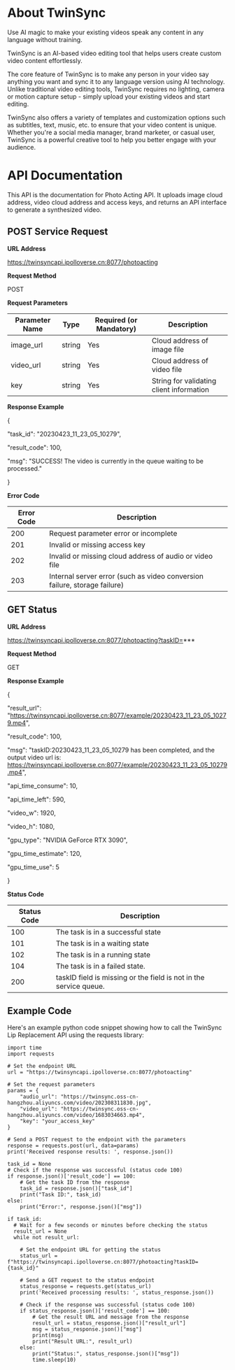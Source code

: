 # **About TwinSync**

Use AI magic to make your existing videos speak any content in any language without training.

TwinSync is an AI-based video editing tool that helps users create custom video content effortlessly.

The core feature of TwinSync is to make any person in your video say anything you want and sync it to any language version using AI technology. Unlike traditional video editing tools, TwinSync requires no lighting, camera or motion capture setup - simply upload your existing videos and start editing.

TwinSync also offers a variety of templates and customization options such as subtitles, text, music, etc. to ensure that your video content is unique. Whether you're a social media manager, brand marketer, or casual user, TwinSync is a powerful creative tool to help you better engage with your audience.

# **API Documentation**

This API is the documentation for Photo Acting API. It uploads image cloud address, video cloud address and access keys, and returns an API interface to generate a synthesized video.

## **POST Service Request**

**URL Address**

https://twinsyncapi.ipolloverse.cn:8077/photoacting

**Request Method**

POST

**Request Parameters**

| **Parameter Name** | **Type** | **Required (or Mandatory)** | **Description** |
| --- | --- | --- | --- |
| image\_url | string | Yes | Cloud address of image file |
| video\_url | string | Yes | Cloud address of video file |
| key | string | Yes | String for validating client information |

**Response Example**

{

"task_id": "20230423_11_23_05_10279",

"result_code": 100,

"msg": "SUCCESS! The video is currently in the queue waiting to be processed."

}

**Error Code**

| **Error Code** | **Description** |
| --- | --- |
| 200 | Request parameter error or incomplete |
| 201 | Invalid or missing access key |
| 202 | Invalid or missing cloud address of audio or video file |
| 203 | Internal server error (such as video conversion failure, storage failure) |

## **GET Status**

**URL Address**

https://twinsyncapi.ipolloverse.cn:8077/photoacting?taskID=***

**Request Method**

GET

**Response Example**

{

"result_url": "https://twinsyncapi.ipolloverse.cn:8077/example/20230423_11_23_05_10279.mp4",

"result_code": 100,

"msg": "taskID:20230423_11_23_05_10279 has been completed, and the output video url is: https://twinsyncapi.ipolloverse.cn:8077/example/20230423_11_23_05_10279.mp4",

"api_time_consume": 10,

"api_time_left": 590,

"video_w": 1920,

"video_h": 1080,

"gpu_type": "NVIDIA GeForce RTX 3090",

"gpu_time_estimate": 120,

"gpu_time_use": 5

}

**Status Code**

| **Status Code** | **Description** |
| --- | --- |
| 100 | The task is in a successful state |
| 101 | The task is in a waiting state |
| 102 | The task is in a running state |
| 104 | The task is in a failed state. |
| 200 | taskID field is missing or the field is not in the service queue. |


## **Example Code**

Here's an example python code snippet showing how to call the TwinSync Lip Replacement API using the requests library:
    
    import time
    import requests

    # Set the endpoint URL
    url = "https://twinsyncapi.ipolloverse.cn:8077/photoacting"

    # Set the request parameters
    params = {
        "audio_url": "https://twinsync.oss-cn-hangzhou.aliyuncs.com/video/202308311830.jpg",
        "video_url": "https://twinsync.oss-cn-hangzhou.aliyuncs.com/video/1683034663.mp4",
        "key": "your_access_key"
    }

    # Send a POST request to the endpoint with the parameters
    response = requests.post(url, data=params)
    print('Received response results: ', response.json())

    task_id = None
    # Check if the response was successful (status code 100)
    if response.json()['result_code'] == 100:
        # Get the task ID from the response
        task_id = response.json()["task_id"]
        print("Task ID:", task_id)
    else:
        print("Error:", response.json()["msg"])

    if task_id:
      # Wait for a few seconds or minutes before checking the status
      result_url = None
      while not result_url:

        # Set the endpoint URL for getting the status
        status_url = f"https://twinsyncapi.ipolloverse.cn:8077/photoacting?taskID={task_id}"

        # Send a GET request to the status endpoint
        status_response = requests.get(status_url)
        print('Received processing results: ', status_response.json())

        # Check if the response was successful (status code 100)
        if status_response.json()['result_code'] == 100:
            # Get the result URL and message from the response
            result_url = status_response.json()["result_url"]
            msg = status_response.json()["msg"]
            print(msg)
            print("Result URL:", result_url)
        else:
            print("Status:", status_response.json()["msg"])
            time.sleep(10)


